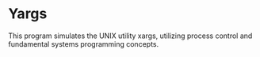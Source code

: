 # Yargs
This program simulates the UNIX utility xargs, utilizing process control and fundamental systems programming concepts.
